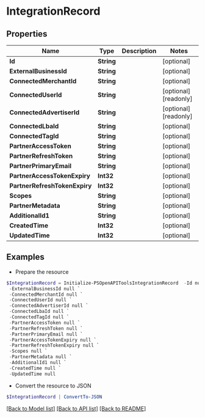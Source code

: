 # IntegrationRecord
## Properties

Name | Type | Description | Notes
------------ | ------------- | ------------- | -------------
**Id** | **String** |  | [optional] 
**ExternalBusinessId** | **String** |  | [optional] 
**ConnectedMerchantId** | **String** |  | [optional] 
**ConnectedUserId** | **String** |  | [optional] [readonly] 
**ConnectedAdvertiserId** | **String** |  | [optional] [readonly] 
**ConnectedLbaId** | **String** |  | [optional] 
**ConnectedTagId** | **String** |  | [optional] 
**PartnerAccessToken** | **String** |  | [optional] 
**PartnerRefreshToken** | **String** |  | [optional] 
**PartnerPrimaryEmail** | **String** |  | [optional] 
**PartnerAccessTokenExpiry** | **Int32** |  | [optional] 
**PartnerRefreshTokenExpiry** | **Int32** |  | [optional] 
**Scopes** | **String** |  | [optional] 
**PartnerMetadata** | **String** |  | [optional] 
**AdditionalId1** | **String** |  | [optional] 
**CreatedTime** | **Int32** |  | [optional] 
**UpdatedTime** | **Int32** |  | [optional] 

## Examples

- Prepare the resource
```powershell
$IntegrationRecord = Initialize-PSOpenAPIToolsIntegrationRecord  -Id null `
 -ExternalBusinessId null `
 -ConnectedMerchantId null `
 -ConnectedUserId null `
 -ConnectedAdvertiserId null `
 -ConnectedLbaId null `
 -ConnectedTagId null `
 -PartnerAccessToken null `
 -PartnerRefreshToken null `
 -PartnerPrimaryEmail null `
 -PartnerAccessTokenExpiry null `
 -PartnerRefreshTokenExpiry null `
 -Scopes null `
 -PartnerMetadata null `
 -AdditionalId1 null `
 -CreatedTime null `
 -UpdatedTime null
```

- Convert the resource to JSON
```powershell
$IntegrationRecord | ConvertTo-JSON
```

[[Back to Model list]](../README.md#documentation-for-models) [[Back to API list]](../README.md#documentation-for-api-endpoints) [[Back to README]](../README.md)

